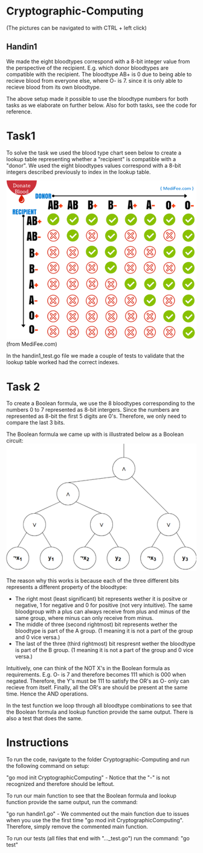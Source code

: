 # Cryptographic-Computing
(The pictures can be navigated to with CTRL + left click)

## Handin1 ##
We made the eight bloodtypes correspond with a 8-bit integer value from the perspective of the recipient. E.g. which donor bloodtypes are compatible with the recipient. The bloodtype AB+ is 0 due to being able to recieve blood from everyone else, where O- is 7. since it is only able to recieve blood from its own bloodtype.

The above setup made it possible to use the bloodtype numbers for both tasks as we elaborate on further below. Also for both tasks, see the code for reference.


# Task1 #
To solve the task we used the blood type chart seen below to create a lookup table representing whether a "recipient" is compatible with a "donor". We used the eight bloodtypes values correspond with a 8-bit integers described previously to index in the lookup table.

![Image description](./Pictures/blood-type-compatibility.png)
(from MediFee.com)

In the handin1_test.go file we made a couple of tests to validate that the lookup table worked had the correct indexes.

# Task 2 #
To create a Boolean formula, we use the 8 bloodtypes corresponding to the numbers 0 to 7 represented as 8-bit intergers. Since the numbers are represented as 8-bit the first 5 digits are 0's. Therefore, we only need to compare the last 3 bits. 

The Boolean formula we came up with is illustrated below as a Boolean circuit:
![Image description](./Pictures/Boolean-circuit-handin1.png)

The reason why this works is because each of the three different bits represents a different property of the bloodtype:

* The right most (least significant) bit represents wether it is positve or negative, 1 for negative and 0 for positive (not very intuitive). The same bloodgroup with a plus can always receive from plus and minus of the same group, where minus can only receive from minus.
* The middle of three (second rightmost) bit represents wether the bloodtype is part of the A group. (1 meaning it is not a part of the group and 0 vice versa.)
* The last of the three (third rightmost) bit respresnt wether the bloodtype is part of the B group. (1 meaning it is not a part of the group and 0 vice versa.)


Intuitively, one can think of the NOT X's in the Boolean formula as requirements. E.g. O- is 7 and therefore becomes 111 which is 000 when negated. Therefore, the Y's must be 111 to satisfy the OR's as O- only can recieve from itself. Finally, all the OR's are should be present at the same time. Hence the AND operations.


In the test function we loop through all bloodtype combinations to see that the Boolean formula and lookup function provide the same output. There is also a test that does the same.


# Instructions #
To run the code, navigate to the folder Cryptographic-Computing and run the following command on setup:

"go mod init CryptographicComputing"
    - Notice that the "-" is not recognized and therefore should be leftout.



To run our main function to see that the Boolean formula and lookup function provide the same output, run the command:

"go run handin1.go" 
    - We commented out the main function due to issues when you use the the first time "go mod init CryptographicComputing". Therefore, simply remove the commented main function.

To run our tests (all files that end with "..._test.go") run the command:
"go test"
